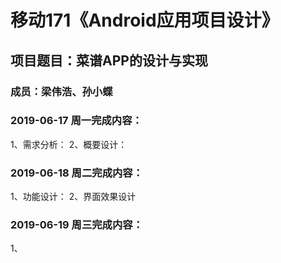 # 移动171《Android应用项目设计》
## 项目题目：菜谱APP的设计与实现
### 成员：梁伟浩、孙小蝶

### 2019-06-17 周一完成内容：
1、需求分析：
2、概要设计：


### 2019-06-18 周二完成内容：
1、功能设计：
2、界面效果设计


### 2019-06-19 周三完成内容：
1、  



